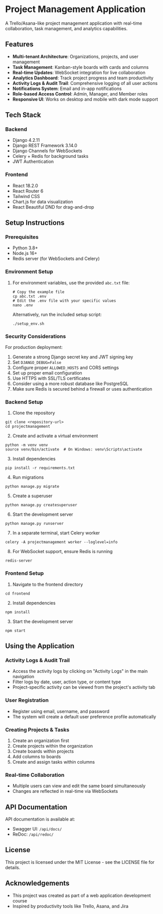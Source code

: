 # Project Management Application

A Trello/Asana-like project management application with real-time collaboration, task management, and analytics capabilities.

## Features

- **Multi-tenant Architecture**: Organizations, projects, and user management
- **Task Management**: Kanban-style boards with cards and columns
- **Real-time Updates**: WebSocket integration for live collaboration
- **Analytics Dashboard**: Track project progress and team productivity
- **Activity Logs & Audit Trail**: Comprehensive logging of all user actions
- **Notifications System**: Email and in-app notifications
- **Role-based Access Control**: Admin, Manager, and Member roles
- **Responsive UI**: Works on desktop and mobile with dark mode support

## Tech Stack

### Backend
- Django 4.2.11
- Django REST Framework 3.14.0
- Django Channels for WebSockets
- Celery + Redis for background tasks
- JWT Authentication

### Frontend
- React 18.2.0
- React Router 6
- Tailwind CSS
- Chart.js for data visualization
- React Beautiful DND for drag-and-drop

## Setup Instructions

### Prerequisites
- Python 3.8+
- Node.js 16+
- Redis server (for WebSockets and Celery)

### Environment Setup

1. For environment variables, use the provided `abc.txt` file:
   ```
   # Copy the example file
   cp abc.txt .env
   # Edit the .env file with your specific values
   nano .env
   ```
   
   Alternatively, run the included setup script:
   ```
   ./setup_env.sh
   ```

### Security Considerations

For production deployment:
1. Generate a strong Django secret key and JWT signing key
2. Set `DJANGO_DEBUG=False`
3. Configure proper `ALLOWED_HOSTS` and CORS settings
4. Set up proper email configuration
5. Use HTTPS with SSL/TLS certificates
6. Consider using a more robust database like PostgreSQL
7. Make sure Redis is secured behind a firewall or uses authentication

### Backend Setup

1. Clone the repository
```
git clone <repository-url>
cd projectmanagement
```

2. Create and activate a virtual environment
```
python -m venv venv
source venv/bin/activate  # On Windows: venv\Scripts\activate
```

3. Install dependencies
```
pip install -r requirements.txt
```

4. Run migrations
```
python manage.py migrate
```

5. Create a superuser
```
python manage.py createsuperuser
```

6. Start the development server
```
python manage.py runserver
```

7. In a separate terminal, start Celery worker
```
celery -A projectmanagement worker --loglevel=info
```

8. For WebSocket support, ensure Redis is running
```
redis-server
```

### Frontend Setup

1. Navigate to the frontend directory
```
cd frontend
```

2. Install dependencies
```
npm install
```

3. Start the development server
```
npm start
```

## Using the Application

### Activity Logs & Audit Trail
- Access the activity logs by clicking on "Activity Logs" in the main navigation
- Filter logs by date, user, action type, or content type
- Project-specific activity can be viewed from the project's activity tab

### User Registration
- Register using email, username, and password
- The system will create a default user preference profile automatically

### Creating Projects & Tasks
1. Create an organization first
2. Create projects within the organization
3. Create boards within projects
4. Add columns to boards
5. Create and assign tasks within columns

### Real-time Collaboration
- Multiple users can view and edit the same board simultaneously
- Changes are reflected in real-time via WebSockets

## API Documentation

API documentation is available at:
- Swagger UI: `/api/docs/`
- ReDoc: `/api/redoc/`

## License

This project is licensed under the MIT License - see the LICENSE file for details.

## Acknowledgements

- This project was created as part of a web application development course
- Inspired by productivity tools like Trello, Asana, and Jira 